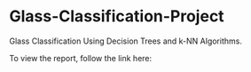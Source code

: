 # Glass-Classification-Project
Glass Classification Using Decision Trees and k-NN Algorithms.

To view the report, follow the link here:
